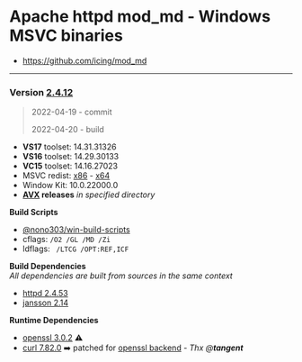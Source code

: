 # Apache httpd mod_md - Windows MSVC binaries #
- https://github.com/icing/mod_md

----
### Version [2.4.12](https://github.com/icing/mod_md/tree/v2.4.12) 
> 2022-04-19 - commit
>
> 2022-04-20 - build

- **VS17** toolset: 14.31.31326
- **VS16** toolset: 14.29.30133
- **VC15** toolset: 14.16.27023
- MSVC redist:  [x86](https://aka.ms/vs/16/release/vc_redist.x86.exe) - [x64](https://aka.ms/vs/16/release/vc_redist.x64.exe)
- Window Kit: 10.0.22000.0
- **[AVX](https://msdn.microsoft.com/fr-fr/library/jj620901.aspx) releases** _in specified directory_

**Build Scripts** 

- [@nono303/win-build-scripts](https://github.com/nono303/win-build-scripts)
- cflags: `/O2 /GL /MD /Zi`
- ldflags: ` /LTCG /OPT:REF,ICF`

**Build Dependencies**  
*All dependencies are built from sources in the same context*

 - [httpd 2.4.53](https://github.com/apache/httpd/tree/2.4.53)
 - [jansson 2.14](https://github.com/akheron/jansson/tree/v2.14)

**Runtime Dependencies**

- [openssl 3.0.2](https://github.com/openssl/openssl/tree/openssl-3.0.2) :warning: 
- [curl 7.82.0](https://github.com/curl/curl/tree/curl-7_82_0) :arrow_right: patched for [openssl backend](https://www.apachelounge.com/viewtopic.php?t=8627) - *Thx @**tangent***

